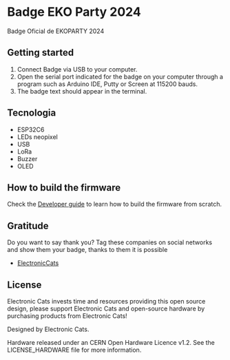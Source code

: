 
# Badge EKO Party 2024
Badge Oficial de EKOPARTY 2024

## Getting started

1. Connect Badge via USB to your computer.
2. Open the serial port indicated for the badge on your computer through a program such as Arduino IDE, Putty or Screen at 115200 bauds.
3. The badge text should appear in the terminal.

## Tecnologia

- ESP32C6
- LEDs neopixel
- USB
- LoRa
- Buzzer
- OLED

## How to build the firmware

Check the [Developer guide](./firmware/README.md) to learn how to build the firmware from scratch.

## Gratitude
Do you want to say thank you? Tag these companies on social networks and show them your badge, thanks to them it is possible

- [ElectronicCats](https://electroniccats.com/)

## License

Electronic Cats invests time and resources providing this open source design, please support Electronic Cats and open-source hardware by purchasing products from Electronic Cats!

Designed by Electronic Cats.

Hardware released under an CERN Open Hardware Licence v1.2. See the LICENSE_HARDWARE file for more information.
